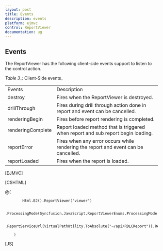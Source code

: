 ```yaml
---
layout: post
title: Events
description: events
platform: ejmvc
control: ReportViewer
documentation: ug
---
```


## Events

The ReportViewer has the following client-side events support to listen to the control action.

_Table_ _3__: Client-Side events_

<table>
<tr>
<td>
Events</td><td>
Description</td></tr>
<tr>
<td>
destroy</td><td>
Fires when the ReportViewer is destroyed.</td></tr>
<tr>
<td>
drillThrough</td><td>
Fires during drill through action done in report and event can be cancelled.</td></tr>
<tr>
<td>
renderingBegin</td><td>
Fires before report rendering is completed.</td></tr>
<tr>
<td>
renderingComplete</td><td>
Report loaded method that is triggered when report and sub report begin loading.</td></tr>
<tr>
<td>
reportError</td><td>
Fires when any error occurs while rendering the report and event can be cancelled.</td></tr>
<tr>
<td>
reportLoaded</td><td>
Fires when the report is loaded.</td></tr>
</table>




[EJMVC]

[CSHTML]

@(

            Html.EJ().ReportViewer("viewer")

              .ProcessingMode(Syncfusion.JavaScript.ReportViewerEnums.ProcessingMode.Local).ReportPath("DatabindingRemote.rdlc")

              .ReportServiceUrl(VirtualPathUtility.ToAbsolute("~/api/RDLCReport")).ReportLoaded("reportLoaded")

        )



[JS]



<script type="text/javascript">

        function reportLoaded(senderObj) {

            $.ajax({

                type: "POST",

                contentType: "application/json; charset=utf-8",

                url: '../wcf/Reportservice.svc/GetOrderDetails',

                dataType: "json",

                processData: false,

                crossDomain: true,

                async: false,

                timeout: 5000,

                success: function (result) {

                    reportdata = result.d;

                    var dataManger = ej.DataManager(reportdata);

                    var query = ej.Query().select("OrderID", "CustomerID", "EmployeeID", "Freight", "ShipCity", "ShipCountry");

                    reportResult = dataManger.executeLocal(query);

                    var reportModel = $("#viewer").data('ejReportViewer');

                    reportModel.model.dataSources = [{ value: reportResult, name: "remote" }];

                },

                error: function (result) {

                    alert(result);

                }

            });

        }

</script>














